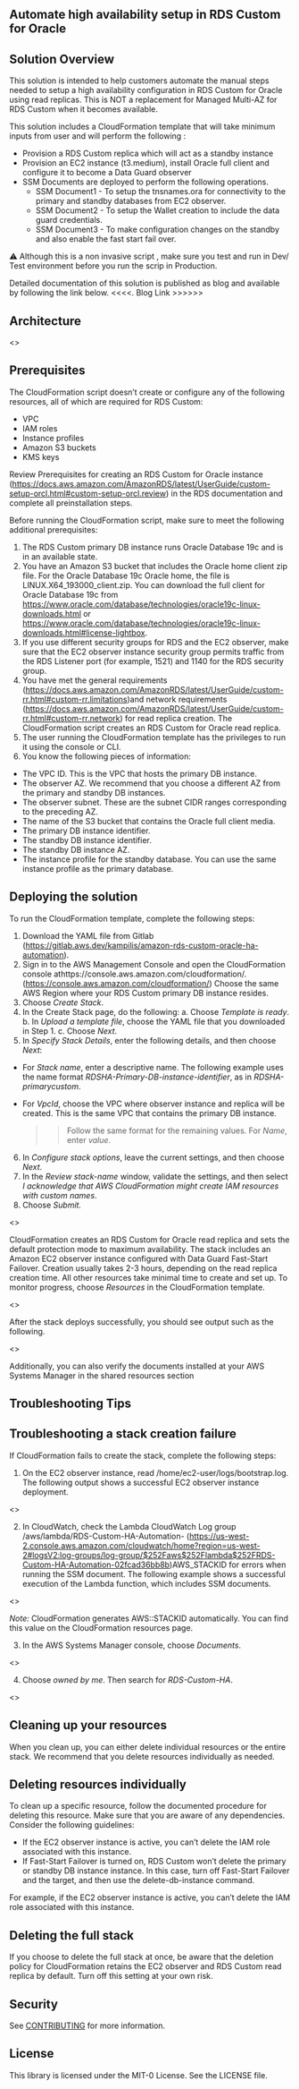 ## Automate high availability setup in RDS Custom for Oracle

## Solution Overview 

This solution is intended to help customers automate the manual steps needed to setup a high availability configuration in RDS Custom for Oracle using read replicas. This is NOT a replacement for Managed Multi-AZ for RDS Custom when it becomes available.

This solution includes a CloudFormation template that will take minimum inputs from user and will perform the following :

* Provision a RDS Custom replica which will act as a standby instance 
* Provision an EC2 instance (t3.medium), install Oracle full client and configure it to become a Data Guard observer
* SSM Documents are deployed to perform the following operations.
    * SSM Document1 - To setup the tnsnames.ora for connectivity to the primary and standby databases from EC2 observer.
    * SSM Document2 - To setup the Wallet creation to include the data guard credentials.
    * SSM Document3 - To make configuration changes on the standby and also enable the fast start fail over.


⚠️ Although this is a non invasive script , make sure you test and run in Dev/ Test environment before you run the scrip in Production. 

Detailed documentation of this solution is published as blog and available by following the link below.  <<<<. Blog Link >>>>>> 

## Architecture 

<<Diagram>>

## Prerequisites

The CloudFormation script doesn’t create or configure any of the following resources, all of which are required for RDS Custom: 

* VPC
* IAM roles
* Instance profiles
* Amazon S3 buckets
* KMS keys

Review Prerequisites for creating an RDS Custom for Oracle instance (https://docs.aws.amazon.com/AmazonRDS/latest/UserGuide/custom-setup-orcl.html#custom-setup-orcl.review) in the RDS documentation and complete all preinstallation steps.

Before running the CloudFormation script, make sure to meet the following additional prerequisites:

1. The RDS Custom primary DB instance runs Oracle Database 19c and is in an available state.
2. You have an Amazon S3 bucket that includes the Oracle home client zip file. For the Oracle Database 19c Oracle home, the file is LINUX.X64_193000_client.zip. You can download the full client for Oracle Database 19c from https://www.oracle.com/database/technologies/oracle19c-linux-downloads.html or https://www.oracle.com/database/technologies/oracle19c-linux-downloads.html#license-lightbox.
3. If you use different security groups for RDS and the EC2 observer, make sure that the EC2 observer instance security group permits traffic from the RDS Listener port (for example, 1521) and 1140 for the RDS security group.
4. You have met the general requirements (https://docs.aws.amazon.com/AmazonRDS/latest/UserGuide/custom-rr.html#custom-rr.limitations)and network requirements (https://docs.aws.amazon.com/AmazonRDS/latest/UserGuide/custom-rr.html#custom-rr.network) for read replica creation. The CloudFormation script creates an RDS Custom for Oracle read replica.
5. The user running the CloudFormation template has the privileges to run it using the console or CLI.
6. You know the following pieces of information:

* The VPC ID. This is the VPC that hosts the primary DB instance.
* The observer AZ. We recommend that you choose a different AZ from the primary and standby DB instances.
* The observer subnet. These are the subnet CIDR ranges corresponding to the preceding AZ.
* The name of the S3 bucket that contains the Oracle full client media.
* The primary DB instance identifier.
* The standby DB instance identifier.
* The standby DB instance AZ.
* The instance profile for the standby database. You can use the same instance profile as the primary database.

## Deploying the solution 

To run the CloudFormation template, complete the following steps:

1. Download the YAML file from Gitlab (https://gitlab.aws.dev/kampilis/amazon-rds-custom-oracle-ha-automation).
2. Sign in to the AWS Management Console and open the CloudFormation console athttps://console.aws.amazon.com/cloudformation/. (https://console.aws.amazon.com/cloudformation/) Choose the same AWS Region where your RDS Custom primary DB instance resides.
3. Choose *Create Stack*. 
4. In the Create Stack page, do the following:
    a. Choose *Template is ready*.
    b. In *Upload a template file*, choose the YAML file that you downloaded in Step 1.
    c. Choose *Next*.
5. In *Specify Stack Details*, enter the following details, and then choose *Next*:

* For *Stack name*, enter a descriptive name. The following example uses the name format *RDSHA-Primary-DB-instance-identifier*, as in *RDSHA-primarycustom*.
* For *VpcId*, choose the VPC where observer instance and replica will be created. This is the same VPC that contains the primary DB instance.
    
    >> Follow the same format for the remaining values. For *Name*, enter *value*.

6. In *Configure stack options*, leave the current settings, and then choose *Next*.
7. In the *Review stack-name* window, validate the settings, and then select *I acknowledge that AWS CloudFormation might create IAM resources with custom names*.
8. Choose *Submit.*

<<Diagram>>

CloudFormation creates an RDS Custom for Oracle read replica and sets the default protection mode to maximum availability. The stack includes an Amazon EC2 observer instance configured with Data Guard Fast-Start Failover. Creation usually takes 2-3 hours, depending on the read replica creation time. All other resources take minimal time to create and set up. To monitor progress, choose *Resources* in the CloudFormation template. 

<<Diagram>>

After the stack deploys successfully, you should see output such as the following.

<<Diagram>>

Additionally, you can also verify the documents installed at your AWS Systems Manager in the shared resources section


## Troubleshooting Tips

## Troubleshooting a stack creation failure

If CloudFormation fails to create the stack, complete the following steps:

1. On the EC2 observer instance, read /home/ec2-user/logs/bootstrap.log. The following output shows a successful EC2 observer instance deployment.

<<Diagram>>

2. In CloudWatch, check the Lambda CloudWatch Log group /aws/lambda/RDS-Custom-HA-Automation- (https://us-west-2.console.aws.amazon.com/cloudwatch/home?region=us-west-2#logsV2:log-groups/log-group/$252Faws$252Flambda$252FRDS-Custom-HA-Automation-02fcad36bb8b)AWS_STACKID for errors when running the SSM document. The following example shows a successful execution of the Lambda function, which includes SSM documents.

<<Diagram>>

*Note:* CloudFormation generates AWS::STACKID automatically. You can find this value on the CloudFormation resources page.

3. In the AWS Systems Manager console, choose *Documents*.

<<Diagram>>

4. Choose *owned by me*. Then search for *RDS-Custom-HA*.

<<diagram>>

## Cleaning up your resources

When you clean up, you can either delete individual resources or the entire stack. We recommend that you delete resources individually as needed.

## Deleting resources individually

To clean up a specific resource, follow the documented procedure for deleting this resource. Make sure that you are aware of any dependencies. Consider the following guidelines:

* If the EC2 observer instance is active, you can’t delete the IAM role associated with this instance.
* If Fast-Start Failover is turned on, RDS Custom won’t delete the primary or standby DB instance instance. In this case, turn off Fast-Start Failover and the target, and then use the delete-db-instance command.

For example, if the EC2 observer instance is active, you can’t delete the IAM role associated with this instance.

## Deleting the full stack

If you choose to delete the full stack at once, be aware that the deletion policy for CloudFormation retains the EC2 observer and RDS Custom read replica by default. Turn off this setting at your own risk.


## Security

See [CONTRIBUTING](CONTRIBUTING.md#security-issue-notifications) for more information.

## License

This library is licensed under the MIT-0 License. See the LICENSE file.

